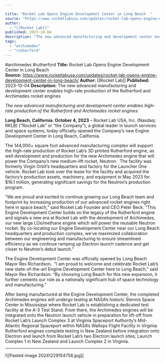 ```yaml
---

title: "Rocket Lab Opens Engine Development Center in Long Beach  "
source: "https://www.rocketlabusa.com/updates/rocket-lab-opens-engine-development-center-in-long-beach/"
author:
  - "[[Rocket Lab]]"
published: 2023-10-04
description: "The new advanced manufacturing and development center enables high-rate production of the Rutherford and Archimedes rocket engines"
tags:
  - "archimedes"
  - "rutherford"
---
```


#archimedes #rutherford
**Title:** Rocket Lab Opens Engine Development Center in Long Beach  
**Source:** https://www.rocketlabusa.com/updates/rocket-lab-opens-engine-development-center-in-long-beach/
**Author:** [[Rocket Lab]]
**Published:** 2023-10-04
**Description:** The new advanced manufacturing and development center enables high-rate production of the Rutherford and Archimedes rocket engines

*The new advanced manufacturing and development center enables high-rate production of the Rutherford and Archimedes rocket engines*

**Long Beach, California. October 4, 2023** – Rocket Lab USA, Inc. (Nasdaq: RKLB) (“Rocket Lab” or “the Company”), a global leader in launch services and space systems, today officially opened the Company’s new Engine Development Center in Long Beach, California.

The 144,000+ square foot advanced manufacturing complex will support the high-rate production of Rocket Lab’s 3D printed Rutherford engine, as well development and production for the new Archimedes engine that will power the Company’s new medium-lift rocket, Neutron.  The facility was formerly Virgin Orbit’s headquarters and factory for the Launcher One vehicle. Rocket Lab took over the lease for the facility and acquired the factory’s production assets, machinery, and equipment in May 2023 for $16.1 million, generating significant savings for the Neutron’s production program.

“We are proud and excited to continue growing our Long Beach team and footprint by increasing production of our advanced rocket engines right here in space beach,” said Rocket Lab Founder and CEO Peter Beck. “This Engine Development Center builds on the legacy of the Rutherford engine and signals a new era at Rocket Lab with the development of Archimedes, our new large LOx/methane engine which will power the reusable Neutron rocket. By co-locating our Engine Development Center near our Long Beach headquarters and production complex, we’ve maximized collaboration between our engineering and manufacturing to ensure streamlined efficiency as we continue ramping up Electron launch cadence and get closer to Neutron’s debut launch.”

The Engine Development Center was officially opened by Long Beach Mayor Rex Richardson.  “I am proud to welcome and celebrate Rocket Lab’s new state-of-the-art Engine Development Center here to Long Beach,” said Mayor Rex Richardson. “By choosing Long Beach for this new expansion, it further cements our role as a nationally significant hub of space technology and manufacturing.”

After being manufactured at the Engine Development Center, the completed Archimedes engines will undergo testing at NASA’s historic Stennis Space Center in Mississippi where Rocket Lab is establishing a dedicated test facility at the A-3 Test Stand. From there, the Archimedes engines will be integrated onto the Neutron launch vehicle in preparation for lift-off from Rocket Lab’s Launch Complex 3 at Virginia Spaceport Authority’s Mid-Atlantic Regional Spaceport within NASA’s Wallops Flight Facility in Virginia. Rutherford engines complete testing in New Zealand before integration onto Electron and launch from Rocket Lab’s two Electron launch sites; Launch Complex 1 in New Zealand and Launch Complex 2 in Virginia.

---

![[Pasted image 20241229154758.jpg]]